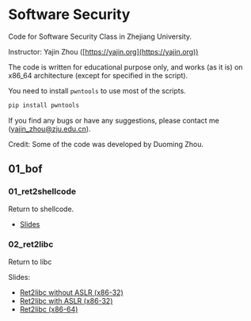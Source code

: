# Software Security

Code for Software Security Class in Zhejiang University.

Instructor: Yajin Zhou ([https://yajin.org](https://yajin.org))

The code is written for educational purpose only, and works (as it is) on x86_64 architecture (except for specified in the script).

You need to install `pwntools` to use most of the scripts.  

```bash
pip install pwntools
```

If you find any bugs or have any suggestions, please contact me (yajin_zhou@zju.edu.cn).

Credit: Some of the code was developed by Duoming Zhou.

## 01_bof

### 01_ret2shellcode

Return to shellcode.

* [Slides](https://gamma.app/docs/Buffer-Overflow-119br1p2pehzt1s) 


### 02_ret2libc

Return to libc

Slides: 
* [Ret2libc without ASLR (x86-32)](https://gamma.app/docs/02-ret2libc-without-aslr-32-iok8srglbbsiike)
* [Ret2libc with ASLR (x86-32)](https://gamma.app/docs/02-ret2libc-with-aslr-32-tkohpbg0ux0vv9w)
* [Ret2libc (x86-64)](https://gamma.app/docs/02-ret2libc-64-6i0ljpiwbqz09l5)

